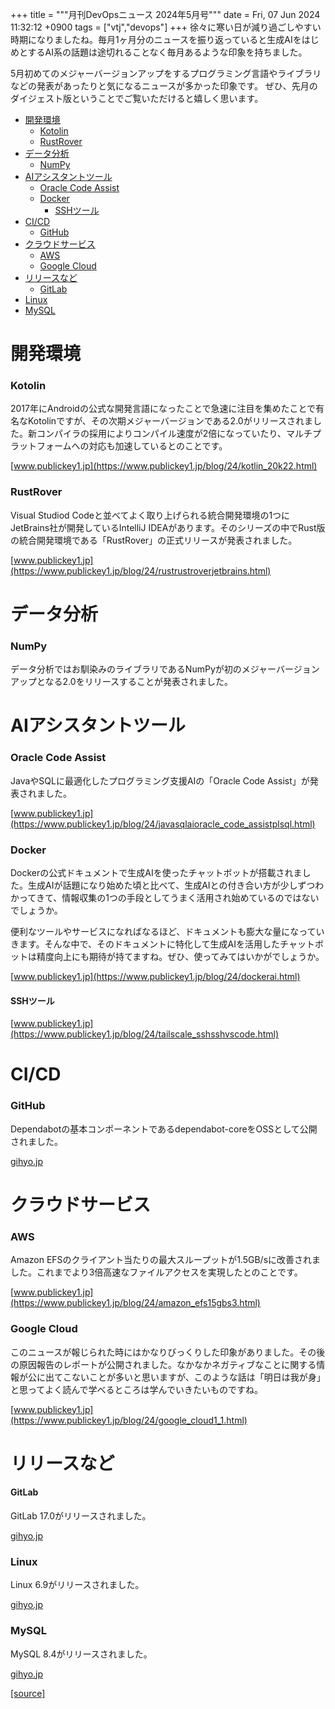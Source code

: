 +++
title = """月刊DevOpsニュース 2024年5月号"""
date = Fri, 07 Jun 2024 11:32:12 +0900
tags = ["vtj","devops"]
+++
徐々に寒い日が減り過ごしやすい時期になりましたね。毎月1ヶ月分のニュースを振り返っていると生成AIをはじめとするAI系の話題は途切れることなく毎月あるような印象を持ちました。

5月初めてのメジャーバージョンアップをするプログラミング言語やライブラリなどの発表があったりと気になるニュースが多かった印象です。 ぜひ、先月のダイジェスト版ということでご覧いただけると嬉しく思います。

*   [開発環境](#開発環境)
    *   [Kotolin](#Kotolin)
    *   [RustRover](#RustRover)
*   [データ分析](#データ分析)
    *   [NumPy](#NumPy)
*   [AIアシスタントツール](#AIアシスタントツール)
    *   [Oracle Code Assist](#Oracle-Code-Assist)
    *   [Docker](#Docker)
        *   [SSHツール](#SSHツール)
*   [CI/CD](#CICD)
    *   [GitHub](#GitHub)
*   [クラウドサービス](#クラウドサービス)
    *   [AWS](#AWS)
    *   [Google Cloud](#Google-Cloud)
*   [リリースなど](#リリースなど)
    *   [GitLab](#GitLab)
*   [Linux](#Linux)
*   [MySQL](#MySQL)

開発環境
====

### Kotolin

2017年にAndroidの公式な開発言語になったことで急速に注目を集めたことで有名なKotolinですが、その次期メジャーバージョンである2.0がリリースされました。新コンパイラの採用によりコンパイル速度が2倍になっていたり、マルチプラットフォームへの対応も加速しているとのことです。

[www.publickey1.jp](https://www.publickey1.jp/blog/24/kotlin_20k22.html)

### RustRover

Visual Studiod Codeと並べてよく取り上げられる統合開発環境の1つにJetBrains社が開発しているIntelliJ IDEAがあります。そのシリーズの中でRust版の統合開発環境である「RustRover」の正式リリースが発表されました。

[www.publickey1.jp](https://www.publickey1.jp/blog/24/rustrustroverjetbrains.html)

データ分析
=====

### NumPy

データ分析ではお馴染みのライブラリであるNumPyが初のメジャーバージョンアップとなる2.0をリリースすることが発表されました。

AIアシスタントツール
===========

### Oracle Code Assist

JavaやSQLに最適化したプログラミング支援AIの「Oracle Code Assist」が発表されました。

[www.publickey1.jp](https://www.publickey1.jp/blog/24/javasqlaioracle_code_assistplsql.html)

### Docker

Dockerの公式ドキュメントで生成AIを使ったチャットボットが搭載されました。生成AIが話題になり始めた頃と比べて、生成AIとの付き合い方が少しずつわかってきて、情報収集の1つの手段としてうまく活用され始めているのではないでしょうか。

便利なツールやサービスになればなるほど、ドキュメントも膨大な量になっていきます。そんな中で、そのドキュメントに特化して生成AIを活用したチャットボットは精度向上にも期待が持てますね。ぜひ、使ってみてはいかがでしょうか。

[www.publickey1.jp](https://www.publickey1.jp/blog/24/dockerai.html)

#### SSHツール

[www.publickey1.jp](https://www.publickey1.jp/blog/24/tailscale_sshsshvscode.html)

CI/CD
=====

### GitHub

Dependabotの基本コンポーネントであるdependabot-coreをOSSとして公開されました。

[gihyo.jp](https://gihyo.jp/article/2024/05/dependabot-core-oss?utm_source=feed)

クラウドサービス
========

### AWS

Amazon EFSのクライアント当たりの最大スループットが1.5GB/sに改善されました。これまでより3倍高速なファイルアクセスを実現したとのことです。

[www.publickey1.jp](https://www.publickey1.jp/blog/24/amazon_efs15gbs3.html)

### Google Cloud

このニュースが報じられた時にはかなりびっくりした印象がありました。その後の原因報告のレポートが公開されました。なかなかネガティブなことに関する情報が公に出てこないことが多いと思いますが、このような話は「明日は我が身」と思ってよく読んで学べるところは学んでいきたいものですね。

[www.publickey1.jp](https://www.publickey1.jp/blog/24/google_cloud1_1.html)

リリースなど
======

#### GitLab

GitLab 17.0がリリースされました。

[gihyo.jp](https://gihyo.jp/article/2024/05/gitlab-17?utm_source=feed)

### Linux

Linux 6.9がリリースされました。

[gihyo.jp](https://gihyo.jp/article/2024/05/daily-linux-240514?utm_source=feed)

### MySQL

MySQL 8.4がリリースされました。

[gihyo.jp](https://gihyo.jp/article/2024/05/mysql-rcn0221?utm_source=feed)

[[source]](https://devops-blog.virtualtech.jp/entry/20240607/1717727532)
